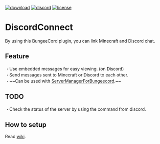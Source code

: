 <a href="https://github.com/nova-27/DiscordConnect/releases"><img alt="download" src="https://img.shields.io/github/downloads/nova-27/DiscordConnect/total?color=blue"></a>
<a href="https://discord.gg/DJGd9Sr"><img alt="discord" src="https://img.shields.io/discord/549172645145346053?color=7289DA&label=Discord"></a>
<a href="https://github.com/nova-27/DiscordConnect/blob/master/LICENSE"><img alt="license" src="https://img.shields.io/github/license/nova-27/DiscordConnect?color=b8b8b8"></a>

<h1>DiscordConnect</h1>
By using this BungeeCord plugin, you can link Minecraft and Discord chat.<br>

<h2>Feature</h2>
・Use embedded messages for easy viewing. (on Discord)<br>
・Send messages sent to Minecraft or Discord to each other.<br>
・~~Can be used with <a href="https://github.com/nova-27/ServerManager">ServerManagerForBungeecord</a>.~~

<h2>TODO</h2>
・Check the status of the server by using the command from discord.

<h2>How to setup</h2>
Read <a href="https://github.com/nova-27/DiscordConnect/wiki">wiki</a>.
